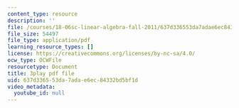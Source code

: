 ```yaml
---
content_type: resource
description: ''
file: /courses/18-06sc-linear-algebra-fall-2011/637d336553da7adae6ec84332bd5bf1d_J7DzL2_Na80.pdf
file_size: 54497
file_type: application/pdf
learning_resource_types: []
license: https://creativecommons.org/licenses/by-nc-sa/4.0/
ocw_type: OCWFile
resourcetype: Document
title: 3play pdf file
uid: 637d3365-53da-7ada-e6ec-84332bd5bf1d
video_metadata:
  youtube_id: null
---
```

